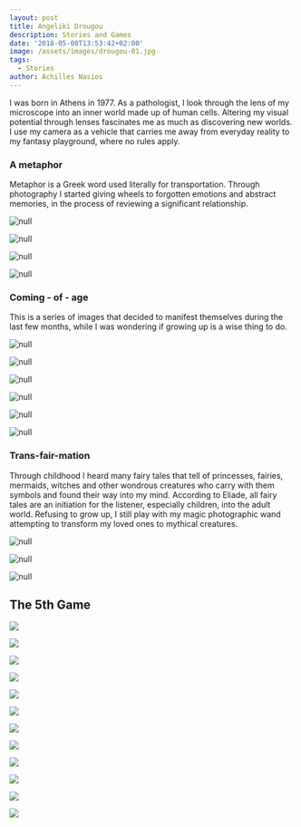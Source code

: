```yaml
---
layout: post
title: Angeliki Drougou
description: Stories and Games
date: '2018-05-08T13:53:42+02:00'
image: /assets/images/drougou-01.jpg
tags:
  - Stories
author: Achilles Nasios
---
```

I was born in Athens in 1977. As a pathologist, I look through the lens of my microscope into an inner world made up of human cells. Altering my visual potential through lenses fascinates me as much as discovering new worlds.  I use my camera as a vehicle that carries me away from everyday reality to my fantasy playground, where no rules apply.

### A metaphor

Metaphor is a Greek word used literally for transportation. Through photography I started giving wheels to forgotten emotions and abstract memories, in the process of reviewing a significant relationship. 

![null](/assets/images/drougou-01.jpg)

![null](/assets/images/drougou-02.jpg)

![null](/assets/images/drougou-03.jpg)

![null](/assets/images/drougou2-present.jpg#full)

### Coming - of - age

This is a series of images that decided to manifest themselves during the last few months, while I was wondering if growing up is a wise thing to do.

![null](/assets/images/drougou2.1.jpg)

![null](/assets/images/drougou2.2.jpg)

![null](/assets/images/drougou2.3.jpg)

![null](/assets/images/drougou2.4.jpg)

![null](/assets/images/drougou2.5.jpg)

![null](/assets/images/drougou-present-s3.jpg#full)

### Trans-fair-mation

Through childhood I heard many fairy tales that tell of princesses, fairies, mermaids, witches and other wondrous creatures who carry with them symbols and found their way into my mind. According to Eliade, all fairy tales are an initiation for the listener, especially children, into the adult world. Refusing to grow up, I still play with my magic photographic wand attempting to transform my loved ones to mythical creatures.

![null](/assets/images/α.jpg)

![null](/assets/images/β.jpg)

![null](/assets/images/γ1.jpg)



## The 5th Game



![](/assets/images/drougou00.jpg)

![](/assets/images/drougou01.jpg)

![](/assets/images/drougou02.jpg)

![](/assets/images/drougou03.jpg)

![](/assets/images/drougou04.jpg)

![](/assets/images/drougou05.jpg)

![](/assets/images/drougou06.jpg)

![](/assets/images/drougou07.jpg)

![](/assets/images/drougou08.jpg)

![](/assets/images/drougou09.jpg)

![](/assets/images/drougou10.jpg)

![](/assets/images/drougou11.jpg)
